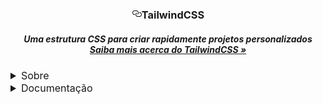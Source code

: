 
<h3 align="center"><a id="user-content-lumen" class="anchor" aria-hidden="true" href="#lumen"><svg class="octicon octicon-link" viewBox="0 0 16 16" version="1.1" width="16" height="16" aria-hidden="true"><path fill-rule="evenodd" d="M4 9h1v1H4c-1.5 0-3-1.69-3-3.5S2.55 3 4 3h4c1.45 0 3 1.69 3 3.5 0 1.41-.91 2.72-2 3.25V8.59c.58-.45 1-1.27 1-2.09C10 5.22 8.98 4 8 4H4c-.98 0-2 1.22-2 2.5S3 9 4 9zm9-3h-1v1h1c1 0 2 1.22 2 2.5S13.98 12 13 12H9c-.98 0-2-1.22-2-2.5 0-.83.42-1.64 1-2.09V6.25c-1.09.53-2 1.84-2 3.25C6 11.31 7.55 13 9 13h4c1.45 0 3-1.69 3-3.5S14.5 6 13 6z"></path></svg></a>TailwindCSS</h3>
<h5 align="center">
   Uma estrutura CSS para criar rapidamente projetos personalizados
    <br>
        <a href="https://www.youtube.com/watch?v=1qH3wAtX4So&t=1842s" rel="nofollow"><strong>Saiba mais acerca do TailwindCSS »</strong></a>
    <br>
</h5>
    
<details>
<summary style="font-size: 16px">Sobre</summary>
A maioria das estruturas CSS faz muito.Eles vêm com todos os tipos de componentes predefinidos, como botões, cartões e alertas que podem ajudá-lo a se mover rapidamente no início, mas causam mais dor do que curam quando chega a hora de destacar seu site com um design personalizado. 
  
O TailwindCSS faz diferente, em vez de componentes pré-projetados opinativos, o Tailwind fornece classes de utilitário de baixo nível que permitem criar designs completamente personalizados sem precisar sair do HTML.
</details>
<details>
<summary style="font-size: 16px">Documentação</summary>
A documentação oficial do TailwindCSS está disponível [Documentação TailwindCss](https://tailwindcss.com/#what-is-tailwind)
</details>
